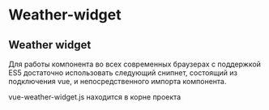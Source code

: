 # Weather-widget
## Weather widget

Для работы компонента во всех современных браузерах с поддержкой ES5 достаточно использовать следующий снипнет, состоящий из подключения vue, и непосредственного импорта компонента.

vue-weather-widget.js находится в корне проекта

# <script src="https://unpkg.com/vue"></script>
# <script src="vue-weather-widget.js"></script>
# <vue-weather-widget></vue-weather-widget>

